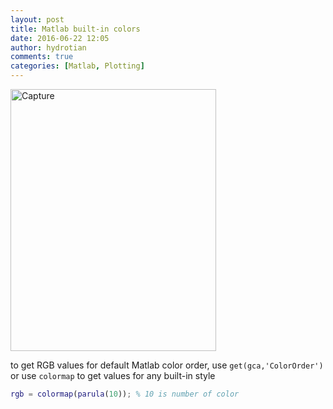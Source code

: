```yaml
---
layout: post
title: Matlab built-in colors
date: 2016-06-22 12:05
author: hydrotian
comments: true
categories: [Matlab, Plotting]
---
```

<img class="alignnone size-full wp-image-1130" src="https://tianzhounote.files.wordpress.com/2016/06/capture2.png" alt="Capture" width="329" height="419" />

to get RGB values for default Matlab color order, use
`get(gca,'ColorOrder')`
or use `colormap` to get values for any built-in style

```matlab
rgb = colormap(parula(10)); % 10 is number of color
```
